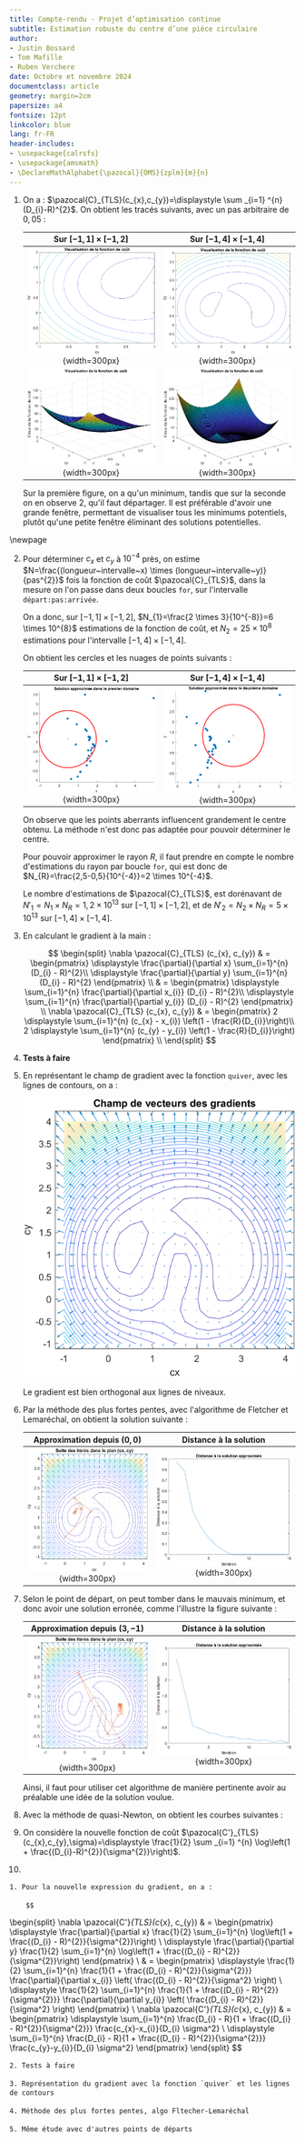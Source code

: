 ```yaml
---
title: Compte-rendu - Projet d’optimisation continue
subtitle: Estimation robuste du centre d’une pièce circulaire
author:
- Justin Bossard
- Tom Mafille
- Ruben Verchere
date: Octobre et novembre 2024
documentclass: article
geometry: margin=2cm
papersize: a4
fontsize: 12pt
linkcolor: blue
lang: fr-FR
header-includes:
- \usepackage{calrsfs}
- \usepackage{amsmath}
- \DeclareMathAlphabet{\pazocal}{OMS}{zplm}{m}{n}
---
```


1. On a : $\pazocal{C}_{TLS}(c_{x},c_{y})=\displaystyle \sum _{i=1} ^{n} (D_{i}-R)^{2}$. On obtient les tracés suivants, avec un pas arbitraire de $0,05$ :

   | Sur $[-1,1] \times [-1,2]$          | Sur $[-1,4] \times [-1,4]$          |
   |:-----------------------------------:|:-----------------------------------:|
   | ![](Q1/contour_petit.png){width=300px} | ![](Q1/contour_grand.png){width=300px} |
   | ![](Q1/surf_petit.png){width=300px} | ![](Q1/surf_grand.png){width=300px}    |
   
   Sur la première figure, on a qu'un minimum, tandis que sur la seconde on en observe 2, qu'il faut départager. Il est préférable d'avoir une grande fenêtre, permettant de visualiser tous les minimums potentiels, plutôt qu'une petite fenêtre éliminant des solutions potentielles.

\newpage

2. Pour déterminer $c_{x}$ et $c_{y}$ à $10^{-4}$ près, on estime $N=\frac{(longueur~intervalle~x) \times (longueur~intervalle~y)}{pas^{2}}$ fois la fonction de coût $\pazocal{C}_{TLS}$, dans la mesure on l'on passe dans deux boucles `for`, sur l'intervalle `départ:pas:arrivée`.

   On a donc, sur $[-1,1] \times [-1,2]$, $N_{1}=\frac{2 \times 3}{10^{-8}}=6 \times 10^{8}$ estimations de la fonction de coût, et $N_{2}=25 \times 10^{8}$ estimations pour l'intervalle $[-1,4] \times [-1,4]$.

   On obtient les cercles et les nuages de points suivants :

   | Sur $[-1,1] \times [-1,2]$       | Sur $[-1,4] \times [-1,4]$       |
   |:--------------------------------:|:--------------------------------:|
   | ![](Q2/1local2e-4.png){width=300px} | ![](Q2/2local2e-4.png){width=300px} |

   On observe que les points aberrants influencent grandement le centre obtenu. La méthode n'est donc pas adaptée pour pouvoir déterminer le centre.

   Pour pouvoir approximer le rayon $R$, il faut prendre en compte le nombre d'estimations du rayon par boucle `for`, qui est donc de $N_{R}=\frac{2,5-0,5}{10^{-4}}=2 \times 10^{-4}$.
   
   Le nombre d'estimations de $\pazocal{C}_{TLS}$, est dorénavant de $N'_{1}=N_{1} \times N_{R}=1,2 \times 10^{13}$ sur $[-1,1] \times [-1,2]$, et de $N'_{2}=N_{2} \times N_{R}=5 \times 10^{13}$ sur $[-1,4] \times [-1,4]$.

3. En calculant le gradient à la main :

    $$
\begin{split}
\nabla \pazocal{C}_{TLS} (c_{x}, c_{y}) & = \begin{pmatrix}
                                            \displaystyle \frac{\partial}{\partial x} \sum_{i=1}^{n} (D_{i} - R)^{2}\\
                                            \displaystyle \frac{\partial}{\partial y} \sum_{i=1}^{n} (D_{i} - R)^{2}
								            \end{pmatrix} \\
                                        & = \begin{pmatrix}
                                            \displaystyle \sum_{i=1}^{n} \frac{\partial}{\partial x_{i}}  (D_{i} - R)^{2}\\
								            \displaystyle \sum_{i=1}^{n} \frac{\partial}{\partial y_{i}} (D_{i} - R)^{2}
								            \end{pmatrix} \\
\nabla \pazocal{C}_{TLS} (c_{x}, c_{y}) & = \begin{pmatrix}
                                            2 \displaystyle \sum_{i=1}^{n} (c_{x} - x_{i}) \left(1 - \frac{R}{D_{i}}\right)\\
								            2 \displaystyle \sum_{i=1}^{n} (c_{y} - y_{i}) \left(1 - \frac{R}{D_{i}}\right)
								            \end{pmatrix} \\
\end{split}
    $$

4. **Tests à faire**

5. En représentant le champ de gradient avec la fonction `quiver`, avec les lignes de contours, on a :

   ![Champ des gradients](Q5/champ_gradients.png)
   
   Le gradient est bien orthogonal aux lignes de niveaux.

6. Par la méthode des plus fortes pentes, avec l'algorithme de Fletcher et Lemaréchal, on obtient la solution suivante :

   | Approximation depuis $(0,0)$                 | Distance à la solution                      |
   |:--------------------------------------------:|:-------------------------------------------:|
   | ![](Q6/approximation_0_0_15_1.png){width=300px} | ![](Q6/distance2sol_0_0_15_1.png){width=300px} |

7. Selon le point de départ, on peut tomber dans le mauvais minimum, et donc avoir une solution erronée, comme l'illustre la figure suivante :

   | Approximation depuis $(3,-1)$                 | Distance à la solution                       |
   |:---------------------------------------------:|:--------------------------------------------:|
   | ![](Q7/approximation_3_-1_15_5.png){width=300px} | ![](Q7/distance2sol_3_-1_15_5.png){width=300px} |

   Ainsi, il faut pour utiliser cet algorithme de manière pertinente avoir au préalable une idée de la solution voulue.

8. Avec la méthode de quasi-Newton, on obtient les courbes suivantes :

9. On considère la nouvelle fonction de coût $\pazocal{C'}_{TLS}(c_{x},c_{y},\sigma)=\displaystyle \frac{1}{2} \sum _{i=1} ^{n} \log\left(1 + \frac{(D_{i}-R)^{2}}{\sigma^{2}}\right)$.

10.

	1. Pour la nouvelle expression du gradient, on a :

        $$
\begin{split}
\nabla \pazocal{C'}_{TLS}(c_{x}, c_{y}) & = \begin{pmatrix}
                                            \displaystyle \frac{\partial}{\partial x} \frac{1}{2} \sum_{i=1}^{n} \log\left(1 + \frac{(D_{i} - R)^{2}}{\sigma^{2}}\right) \\
                                            \displaystyle \frac{\partial}{\partial y} \frac{1}{2} \sum_{i=1}^{n} \log\left(1 + \frac{(D_{i} - R)^{2}}{\sigma^{2}}\right)
                                            \end{pmatrix} \\
                                        & = \begin{pmatrix}
                                            \displaystyle \frac{1}{2} \sum_{i=1}^{n} \frac{1}{1 + \frac{(D_{i} - R)^{2}}{\sigma^{2}}} \frac{\partial}{\partial x_{i}} \left( \frac{(D_{i} - R)^{2}}{\sigma^2} \right) \\
                                            \displaystyle \frac{1}{2} \sum_{i=1}^{n} \frac{1}{1 + \frac{(D_{i} - R)^{2}}{\sigma^{2}}} \frac{\partial}{\partial y_{i}} \left( \frac{(D_{i} - R)^{2}}{\sigma^2} \right)
                                            \end{pmatrix} \\
\nabla \pazocal{C'}_{TLS}(c_{x}, c_{y}) & = \begin{pmatrix}
                                            \displaystyle \sum_{i=1}^{n} \frac{D_{i} - R}{1 + \frac{(D_{i} - R)^{2}}{\sigma^{2}}} \frac{c_{x}-x_{i}}{D_{i} \sigma^2} \\
                                            \displaystyle \sum_{i=1}^{n} \frac{D_{i} - R}{1 + \frac{(D_{i} - R)^{2}}{\sigma^{2}}} \frac{c_{y}-y_{i}}{D_{i} \sigma^2}
                                            \end{pmatrix}
\end{split}
        $$

	
	2. Tests à faire
	
	3. Représentation du gradient avec la fonction `quiver` et les lignes de contours
	
	4. Méthode des plus fortes pentes, algo Fltecher-Lemaréchal
	
	5. Même étude avec d'autres points de départs

